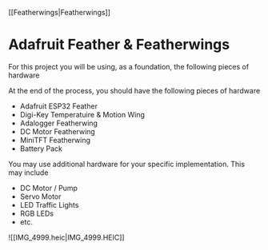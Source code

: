 

[[Featherwings|Featherwings]]





# Adafruit Feather & Featherwings

For this project you will be using, as a foundation, the following pieces of hardware

At the end of the process, you should have the following pieces of hardware

- Adafruit ESP32 Feather
- Digi-Key Temperatuire & Motion Wing
- Adalogger Featherwing
- DC Motor Featherwing
- MiniTFT Featherwing
- Battery Pack

You may use additional hardware for your specific implementation. This may include

- DC Motor / Pump
- Servo Motor
- LED Traffic Lights
- RGB LEDs
- etc.

![[IMG_4999.heic|IMG_4999.HEIC]]
